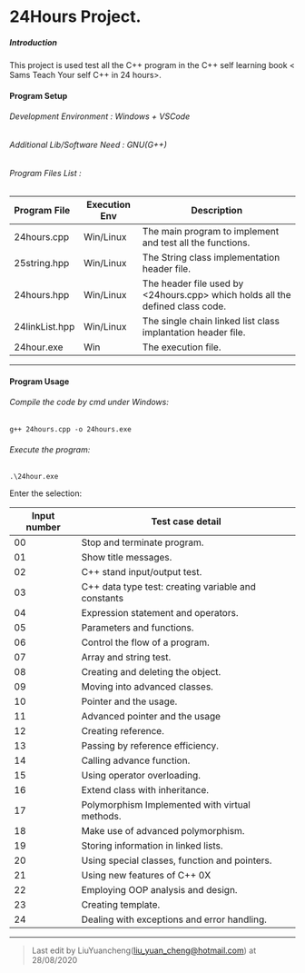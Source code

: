 # 24Hours Project.

##### Introduction

This project is used test all the C++ program in the C++ self learning book < Sams Teach Your self C++ in 24 hours>.

#### Program Setup

###### Development Environment : Windows + VSCode

###### Additional Lib/Software Need : GNU(G++)

###### Program Files List :

| Program File   | Execution Env | Description                                                  |
| :------------- | ------------- | ------------------------------------------------------------ |
| 24hours.cpp    | Win/Linux     | The main program to implement and test all the functions.    |
| 25string.hpp   | Win/Linux     | The String class implementation header file.                 |
| 24hours.hpp    | Win/Linux     | The header file used by <24hours.cpp> which holds all the defined class code. |
| 24linkList.hpp | Win/Linux     | The single chain linked list class implantation header file. |
| 24hour.exe     | Win           | The execution file.                                          |

------

#### Program Usage

###### Compile the code by cmd under Windows: 

```
g++ 24hours.cpp -o 24hours.exe
```

###### Execute the program: 

```
.\24hour.exe
```

Enter the selection: 

| Input number | Test case detail                                    |
| ------------ | --------------------------------------------------- |
| 00           | Stop and terminate program.                         |
| 01           | Show title messages.                                |
| 02           | C++ stand input/output test.                        |
| 03           | C++ data type test: creating variable and constants |
| 04           | Expression statement and operators.                 |
| 05           | Parameters and functions.                           |
| 06           | Control the flow of a program.                      |
| 07           | Array and string test.                              |
| 08           | Creating and deleting the object.                   |
| 09           | Moving into advanced classes.                       |
| 10           | Pointer and the usage.                              |
| 11           | Advanced pointer and the usage                      |
| 12           | Creating reference.                                 |
| 13           | Passing by reference efficiency.                    |
| 14           | Calling advance function.                           |
| 15           | Using operator overloading.                         |
| 16           | Extend class with inheritance.                      |
| 17           | Polymorphism Implemented with virtual methods.      |
| 18           | Make use of advanced polymorphism.                  |
| 19           | Storing information in linked lists.                |
| 20           | Using special classes, function and pointers.       |
| 21           | Using new features of C++ 0X                        |
| 22           | Employing OOP analysis and design.                  |
| 23           | Creating template.                                  |
| 24           | Dealing with exceptions and error handling.         |





------



> Last edit by LiuYuancheng(liu_yuan_cheng@hotmail.com) at 28/08/2020